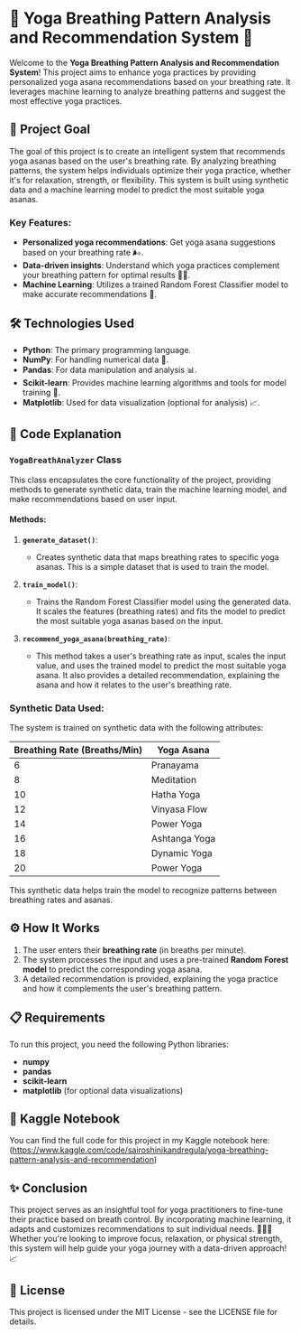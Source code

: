 # 🌿 Yoga Breathing Pattern Analysis and Recommendation System 🌿

Welcome to the **Yoga Breathing Pattern Analysis and Recommendation System**! This project aims to enhance yoga practices by providing personalized yoga asana recommendations based on your breathing rate. It leverages machine learning to analyze breathing patterns and suggest the most effective yoga practices.

## 🎯 Project Goal

The goal of this project is to create an intelligent system that recommends yoga asanas based on the user's breathing rate. By analyzing breathing patterns, the system helps individuals optimize their yoga practice, whether it's for relaxation, strength, or flexibility. This system is built using synthetic data and a machine learning model to predict the most suitable yoga asanas.

### Key Features:
- **Personalized yoga recommendations**: Get yoga asana suggestions based on your breathing rate 🌬️.
- **Data-driven insights**: Understand which yoga practices complement your breathing pattern for optimal results 💪🧘.
- **Machine Learning**: Utilizes a trained Random Forest Classifier model to make accurate recommendations 🤖.

## 🛠️ Technologies Used

- **Python**: The primary programming language.
- **NumPy**: For handling numerical data 🔢.
- **Pandas**: For data manipulation and analysis 📊.
- **Scikit-learn**: Provides machine learning algorithms and tools for model training 🧠.
- **Matplotlib**: Used for data visualization (optional for analysis) 📈.

## 📝 Code Explanation

### `YogaBreathAnalyzer` Class

This class encapsulates the core functionality of the project, providing methods to generate synthetic data, train the machine learning model, and make recommendations based on user input.

#### **Methods**:
1. **`generate_dataset()`**:
   - Creates synthetic data that maps breathing rates to specific yoga asanas. This is a simple dataset that is used to train the model.

2. **`train_model()`**:
   - Trains the Random Forest Classifier model using the generated data. It scales the features (breathing rates) and fits the model to predict the most suitable yoga asanas based on the input.

3. **`recommend_yoga_asana(breathing_rate)`**:
   - This method takes a user's breathing rate as input, scales the input value, and uses the trained model to predict the most suitable yoga asana. It also provides a detailed recommendation, explaining the asana and how it relates to the user's breathing rate.

### **Synthetic Data Used**:
The system is trained on synthetic data with the following attributes:

| Breathing Rate (Breaths/Min) | Yoga Asana          |
|-----------------------------|---------------------|
| 6                           | Pranayama           |
| 8                           | Meditation          |
| 10                          | Hatha Yoga          |
| 12                          | Vinyasa Flow        |
| 14                          | Power Yoga          |
| 16                          | Ashtanga Yoga       |
| 18                          | Dynamic Yoga        |
| 20                          | Power Yoga          |

This synthetic data helps train the model to recognize patterns between breathing rates and asanas.

## ⚙️ How It Works

1. The user enters their **breathing rate** (in breaths per minute).
2. The system processes the input and uses a pre-trained **Random Forest model** to predict the corresponding yoga asana.
3. A detailed recommendation is provided, explaining the yoga practice and how it complements the user's breathing pattern.

## 📋 Requirements

To run this project, you need the following Python libraries:
- **numpy**
- **pandas**
- **scikit-learn**
- **matplotlib** (for optional data visualizations)

## 📓 Kaggle Notebook

You can find the full code for this project in my Kaggle notebook here:(https://www.kaggle.com/code/sairoshinikandregula/yoga-breathing-pattern-analysis-and-recommendation)

## ✨ Conclusion

This project serves as an insightful tool for yoga practitioners to fine-tune their practice based on breath control. By incorporating machine learning, it adapts and customizes recommendations to suit individual needs. 🌿🧘‍♀️ Whether you're looking to improve focus, relaxation, or physical strength, this system will help guide your yoga journey with a data-driven approach! 📈

## 📄 License

This project is licensed under the MIT License - see the LICENSE file for details.


